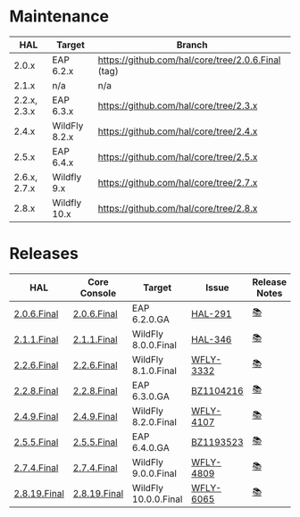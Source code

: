 # Maintenance

HAL | Target | Branch
--- | --- | ---
2.0.x | EAP 6.2.x | https://github.com/hal/core/tree/2.0.6.Final (tag)
2.1.x | n/a | n/a
2.2.x, 2.3.x | EAP 6.3.x |	https://github.com/hal/core/tree/2.3.x
2.4.x | WildFly 8.2.x | https://github.com/hal/core/tree/2.4.x
2.5.x | EAP 6.4.x |	https://github.com/hal/core/tree/2.5.x
2.6.x, 2.7.x | Wildfly 9.x | https://github.com/hal/core/tree/2.7.x
2.8.x | Wildfly 10.x | https://github.com/hal/core/tree/2.8.x

# Releases

HAL | Core Console | Target | Issue | Release Notes
--- | --- | --- | --- | ---
[2.0.6.Final](https://github.com/hal/release-stream/tree/2.0.6.Final) | [2.0.6.Final](https://github.com/hal/core/tree/2.0.6.Final) | EAP 6.2.0.GA | [HAL-291](https://issues.jboss.org/browse/HAL-291) | [&#128218;](release-notes.md#2-0-6-final)
[2.1.1.Final](https://github.com/hal/release-stream/tree/2.1.1.Final) | [2.1.1.Final](https://github.com/hal/core/tree/2.1.1.Final) | WildFly 8.0.0.Final | [HAL-346](https://issues.jboss.org/browse/HAL-346) | [&#128218;](release-notes.md#2-1-1-final)
[2.2.6.Final](https://github.com/hal/release-stream/tree/2.2.6.Final) | [2.2.6.Final](https://github.com/hal/core/tree/2.2.6.Final) | WildFly 8.1.0.Final | [WFLY-3332](https://issues.jboss.org/browse/WFLY-3332) | [&#128218;](release-notes.md#2-2-6-final)
[2.2.8.Final](https://github.com/hal/release-stream/tree/2.2.8.Final) | [2.2.8.Final](https://github.com/hal/core/tree/2.2.8.Final) | EAP 6.3.0.GA | [BZ1104216](https://bugzilla.redhat.com/show_bug.cgi?id=1104216) | [&#128218;](release-notes.md#2-2-8-final)
[2.4.9.Final](https://github.com/hal/release-stream/tree/2.4.9.Final) | [2.4.9.Final](https://github.com/hal/core/tree/2.4.9.Final) | WildFly 8.2.0.Final | [WFLY-4107](https://issues.jboss.org/browse/WFLY-4107) | [&#128218;](release-notes.md#2-4-9-final)
[2.5.5.Final](https://github.com/hal/release-stream/tree/2.5.5.Final) | [2.5.5.Final](https://github.com/hal/core/tree/2.5.5.Final) | EAP 6.4.0.GA | [BZ1193523](https://bugzilla.redhat.com/show_bug.cgi?id=1193523) | [&#128218;](release-notes.md#2-5-5-final)
[2.7.4.Final](https://github.com/hal/release-stream/tree/2.7.4.Final) | [2.7.4.Final](https://github.com/hal/core/tree/2.7.4.Final) | WildFly 9.0.0.Final | [WFLY-4809](https://issues.jboss.org/browse/WFLY-4809) | [&#128218;](release-notes.md#2-7-4-final)
[2.8.19.Final](https://github.com/hal/release-stream/tree/2.8.19.Final) | [2.8.19.Final](https://github.com/hal/core/tree/2.8.19.Final) | WildFly 10.0.0.Final | [WFLY-6065](https://issues.jboss.org/browse/WFLY-6065) | [&#128218;](release-notes.md#2-8-19-final)
